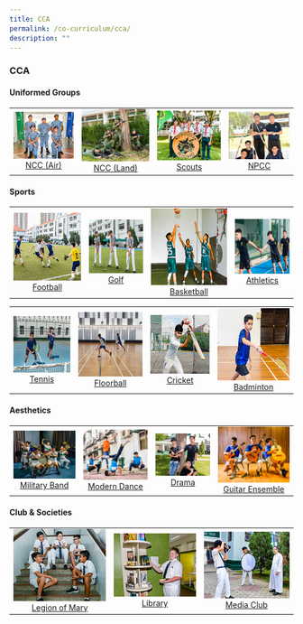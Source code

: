 ```yaml
---
title: CCA
permalink: /co-curriculum/cca/
description: ""
---
```

### **CCA**

####  **Uniformed Groups**

|  |  |  |  |
|:---:|:---:|:---:|:---:|
|<a href="/cca/Uniformed-Groups/ncc-air/"><img style="width:100%" src="/images/2022_Migration/NCCAir.jpg"></a>[NCC (Air)](/cca/Uniformed-Groups/ncc-air/) | <a href="/cca/Uniformed-Groups/ncc-land/"><img style="width:100%" src="/images/2022_Migration/NCCLand_Thm.jpg"></a>[NCC (Land)](/cca/Uniformed-Groups/ncc-land/) | <a href="/cca/Uniformed-Groups/scouts/"><img style="width:100%" src="/images/2022_Migration/Scouts.jpg"></a>[Scouts](/cca/Uniformed-Groups/scouts/) | <a href="/cca/Uniformed-Groups/npcc/"><img style="width:100%" src="/images/2022_Migration/NPCC.jpg"></a>[NPCC](/cca/Uniformed-Groups/npcc/)

####  **Sports**

|  |  |  |  |
|:---:|:---:|:---:|:---:|
| <a href="/cca/Sports/football/"><img style="width:100%; aspect-ratio:1/1" src="/images/2022_Migration/football.jpg"></a>[Football](/cca/Sports/football/) | <a href="/cca/Sports/golf/"><img style="width:100%; aspect-ratio:1/1" src="/images/2022_Migration/Golf.jpg"></a>[Golf](/cca/Sports/golf/) | <a href="/cca/Sports/basketball/"><img style="width:100%; aspect-ratio:1/1" src="/images/2022_Migration/Basketball.jpg"></a>[Basketball](/cca/Sports/basketball/) | <a href="/cca/Sports/athletics/"><img style="width:150px; aspect-ratio:1/1" src="/images/2022_Migration/tracknField.jpg"></a>[Athletics](/cca/Sports/athletics/) |

|  |  |  |  |
|:---:|:---:|:---:|:---:|
| <a href="/cca/Sports/tennis/"><img style="width:150px; aspect-ratio:1/1" src="/images/2022_Migration/tennis.jpg"></a>[Tennis](/cca/Sports/tennis/) | <a href="/cca/Sports/Floorball/"><img style="width:150px; aspect-ratio:1/1" src="/images/CCA_Update_Dec2022/Floorball.jpeg"></a>[Floorball](/cca/Sports/Floorball/) | <a href="/cca/Sports/cricket/"><img style="width:150px; aspect-ratio:1/1" src="/images/2022_Migration/cricket.jpg"></a>[Cricket](/cca/Sports/cricket/) | <a href="/cca/Sports/badminton/"><img style="width:150px; aspect-ratio:1/1" src="/images/2022_Migration/Badminton.jpg"></a>[Badminton](/cca/Sports/badminton/) |

####  **Aesthetics**

|  |  |  |  |
|:---:|:---:|:---:|:---:|
|<a href="/cca/Aesthetics/military-band/"><img style="width:100%" src="/images/2022_Migration/Military%20Band.jpg"></a>[Military Band](/cca/Aesthetics/military-band/) | <a href="/cca/Aesthetics/modern-dance/"><img style="width:100%" src="/images/2022_Migration/dance.jpg"></a>[Modern Dance](/cca/Aesthetics/modern-dance/) | <a href="/cca/Aesthetics/drama/"><img style="width:100%" src="/images/2022_Migration/drama.jpg"></a>[Drama](/cca/Aesthetics/drama/) | <a href="/cca/Aesthetics/guitar-ensemble/"><img style="width:100%" src="/images/2022_Migration/Guitar%20Ensemble.jpg"></a>[Guitar Ensemble](/cca/Aesthetics/guitar-ensemble/) |

####  **Club &amp; Societies**

|  |  |  |
|:---:|:---:|:---:|
|<a href="/cca/Clubs-and-Societies/legion-of-mary/"><img style="width:100%" src="/images/2022_Migration/legion%20of%20mary.jpg"></a>[Legion of Mary](/cca/Clubs-and-Societies/legion-of-mary/) | <a href="/cca/Clubs-and-Societies/library/"><img style="width:100%" src="/images/2022_Migration/Library.jpg"></a>[Library](/cca/Clubs-and-Societies/library/) | <a href="/cca/Clubs-and-Societies/media-club/"><img style="width:100%" src="/images/2022_Migration/media%20and%20design.jpg">Media Club</a> |
